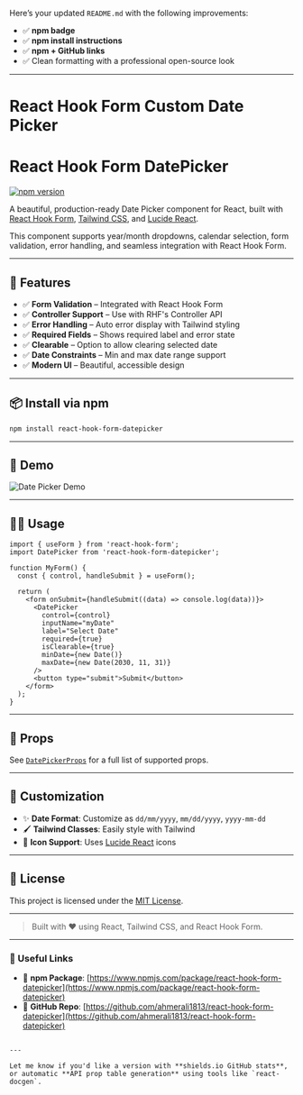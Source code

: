 Here’s your updated `README.md` with the following improvements:

* ✅ **npm badge**
* ✅ **npm install instructions**
* ✅ **npm + GitHub links**
* ✅ Clean formatting with a professional open-source look

---

# React Hook Form Custom Date Picker

# React Hook Form DatePicker

[![npm version](https://img.shields.io/npm/v/react-hook-form-datepicker)](https://www.npmjs.com/package/react-hook-form-datepicker)

A beautiful, production-ready Date Picker component for React, built with [React Hook Form](https://react-hook-form.com/), [Tailwind CSS](https://tailwindcss.com/), and [Lucide React](https://lucide.dev/icons/).

This component supports year/month dropdowns, calendar selection, form validation, error handling, and seamless integration with React Hook Form.

---

## 🚀 Features

- ✅ **Form Validation** – Integrated with React Hook Form
- ✅ **Controller Support** – Use with RHF's Controller API
- ✅ **Error Handling** – Auto error display with Tailwind styling
- ✅ **Required Fields** – Shows required label and error state
- ✅ **Clearable** – Option to allow clearing selected date
- ✅ **Date Constraints** – Min and max date range support
- ✅ **Modern UI** – Beautiful, accessible design

---

## 📦 Install via npm

```bash
npm install react-hook-form-datepicker
````

---

## 🧪 Demo

![Date Picker Demo](demo.png)

---

## 🧑‍💻 Usage

```tsx
import { useForm } from 'react-hook-form';
import DatePicker from 'react-hook-form-datepicker';

function MyForm() {
  const { control, handleSubmit } = useForm();

  return (
    <form onSubmit={handleSubmit((data) => console.log(data))}>
      <DatePicker
        control={control}
        inputName="myDate"
        label="Select Date"
        required={true}
        isClearable={true}
        minDate={new Date()}
        maxDate={new Date(2030, 11, 31)}
      />
      <button type="submit">Submit</button>
    </form>
  );
}
```

---

## 🔧 Props

See [`DatePickerProps`](src/types/datepicker.types.ts) for a full list of supported props.

---

## 🎨 Customization

* ✨ **Date Format**: Customize as `dd/mm/yyyy`, `mm/dd/yyyy`, `yyyy-mm-dd`
* 🖌️ **Tailwind Classes**: Easily style with Tailwind
* 🔧 **Icon Support**: Uses [Lucide React](https://lucide.dev/) icons

---

## 📄 License

This project is licensed under the [MIT License](LICENSE).

---

> Built with ❤️ using React, Tailwind CSS, and React Hook Form.

---

### 🔗 Useful Links

* 🔸 **npm Package**: [https://www.npmjs.com/package/react-hook-form-datepicker](https://www.npmjs.com/package/react-hook-form-datepicker)
* 🔸 **GitHub Repo**: [https://github.com/ahmerali1813/react-hook-form-datepicker](https://github.com/ahmerali1813/react-hook-form-datepicker)

```

---

Let me know if you'd like a version with **shields.io GitHub stats**, or automatic **API prop table generation** using tools like `react-docgen`.
```
